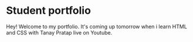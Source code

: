 # Student portfolio

Hey! Welcome to my portfolio. It's coming up tomorrow when i learn HTML and CSS with Tanay Pratap live on Youtube.